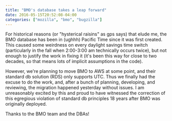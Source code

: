 ```yaml
---
title: "BMO's database takes a leap forward"
date: 2016-05-15T20:52:08-04:00
categories: ["mozilla", "bmo", "bugzilla"]
---
```

For historical reasons (or "hysterical raisins" as gps says) that
elude me, the BMO database has been in (ughhh) Pacific Time since it
was first created. This caused some weirdness on every daylight
savings time switch (particularly in the fall when 2:00-3:00 am
technically occurs twice), but not enough to justify the work in
fixing it (it's been this way for close to two decades, so that means
lots of implicit assumptions in the code).

However, we're planning to move BMO to AWS at some point, and their
standard db solution (RDS) only supports UTC. Thus we finally had the
excuse to do the work, and, after a bunch of planning, developing, and
reviewing, the migration happened yesterday without issues. I am
unreasonably excited by this and proud to have witnessed the
correction of this egregious violation of standard db principles 18
years after BMO was originally deployed.

Thanks to the BMO team and the DBAs!
